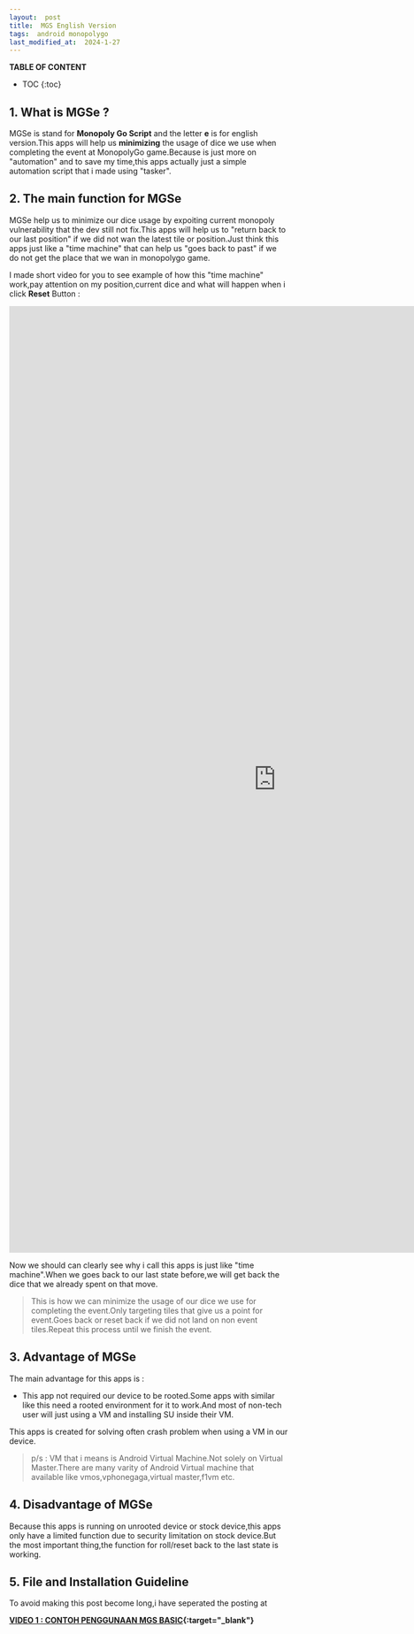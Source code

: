 ```yaml
---
layout:  post
title:  MGS English Version
tags:  android monopolygo
last_modified_at:  2024-1-27
---
```


**TABLE OF CONTENT**
* TOC
{:toc}

## 1. What is MGSe ?
MGSe is stand for **Monopoly Go Script** and the letter **e** is for english version.This apps will help us **minimizing** the usage of dice we use when completing the event at MonopolyGo game.Because is just more on "automation" and to save my time,this apps actually just a simple automation script that i made using "tasker".

## 2. The main function for MGSe
MGSe help us to minimize our dice usage by expoiting current monopoly vulnerability that the dev still not fix.This apps will help us to "return back to our last position" if we did not wan the latest tile or position.Just think this apps just like a "time machine" that can help us "goes back to past" if we do not get the place that we wan in monopolygo game.

I made short video for you to see example of how this "time machine" work,pay attention on my position,current dice and what will happen when i click **Reset** Button :

<div class="embed-container"><iframe width="963" height="1712" src="https://www.youtube.com/embed/mOjlXIOrlNg" title="Example usage for MGSe 1" frameborder="0" allow="accelerometer; autoplay; clipboard-write; encrypted-media; gyroscope; picture-in-picture; web-share" allowfullscreen></iframe></div>

Now we should can clearly see why i call this apps is just like "time machine".When we goes back to our last state before,we will get back the dice that we already spent on that move.

> This is how we can minimize the usage of our dice we use for completing the event.Only targeting tiles that give us a point for event.Goes back or reset back if we did not land on non event tiles.Repeat this process until we finish the event.

## 3. Advantage of MGSe
The main advantage for this apps is : 
- This app not required our device to be rooted.Some apps with similar like this need a rooted environment for it to work.And most of non-tech user will just using a VM and installing SU inside their VM.

This apps is created for solving often crash problem when using a VM in our device.

> p/s : VM that i means is Android Virtual Machine.Not solely on Virtual Master.There are many varity of Android Virtual machine that available like vmos,vphonegaga,virtual master,f1vm etc.

## 4. Disadvantage of MGSe
Because this apps is running on unrooted device or stock device,this apps only have a limited function due to security limitation on stock device.But the most important thing,the function for roll/reset back to the last state is working.

## 5. File and Installation Guideline
To avoid making this post become long,i have seperated the posting at 

**[VIDEO 1 : CONTOH PENGGUNAAN MGS BASIC](https://t.me/c/2117155274/20){:target="_blank"}**

